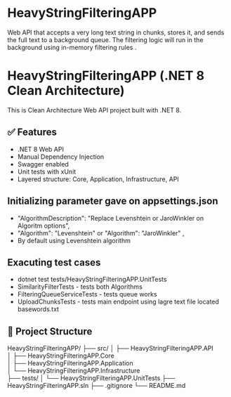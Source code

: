 # HeavyStringFilteringAPP
Web API that accepts a very long text string in chunks, stores it, and sends the full text to a background queue. The filtering logic will run in the background using in-memory filtering rules .
# HeavyStringFilteringAPP (.NET 8 Clean Architecture)

This is  Clean Architecture Web API project built with .NET 8.

## ✅ Features

- .NET 8 Web API 
- Manual Dependency Injection
- Swagger enabled
- Unit tests with xUnit
- Layered structure: Core, Application, Infrastructure, API


## Initializing parameter gave on appsettings.json
 -  "AlgorithmDescription": "Replace Levenshtein or JaroWinkler  on Algoritm options",
 -  "Algorithm": "Levenshtein" or  "Algorithm": "JaroWinkler" ,
 -  By default  using  Levenshtein algorithm 
 

## Exacuting test cases
-  dotnet test tests/HeavyStringFilteringAPP.UnitTests
-  SimilarityFilterTests  -  tests both Algorithms
-  FilteringQueueServiceTests - tests queue works
-  UploadChunksTests - tests main endpoint using lagre text file located basewords.txt



## 📁 Project Structure
HeavyStringFilteringAPP/
├── src/
│ ├── HeavyStringFilteringAPP.API  
│ ├── HeavyStringFilteringAPP.Core  
│ ├── HeavyStringFilteringAPP.Application  
│ └── HeavyStringFilteringAPP.Infrastructure  
├── tests/
│ └── HeavyStringFilteringAPP.UnitTests 
├── HeavyStringFilteringAPP.sln
├── .gitignore
└── README.md
